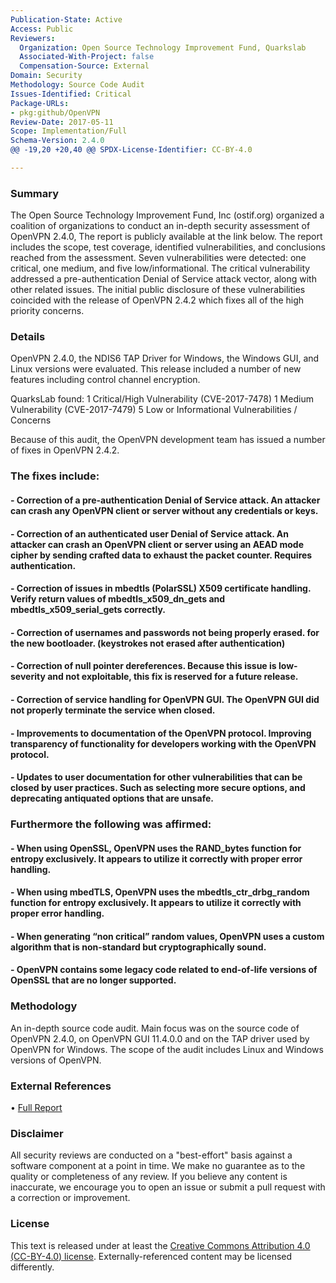 ```yaml
---
Publication-State: Active
Access: Public
Reviewers:
  Organization: Open Source Technology Improvement Fund, Quarkslab
  Associated-With-Project: false
  Compensation-Source: External
Domain: Security
Methodology: Source Code Audit
Issues-Identified: Critical
Package-URLs:
- pkg:github/OpenVPN
Review-Date: 2017-05-11
Scope: Implementation/Full
Schema-Version: 2.4.0
@@ -19,20 +20,40 @@ SPDX-License-Identifier: CC-BY-4.0

---
```


### Summary

The Open Source Technology Improvement Fund, Inc (ostif.org) organized a coalition of organizations to conduct an in-depth security assessment of OpenVPN 2.4.0, The report is publicly available at the link below. The report includes the scope, test coverage, identified vulnerabilities, and conclusions reached from the assessment. Seven vulnerabilities were detected: one critical, one medium, and five low/informational. The critical vulnerability addressed a pre-authentication Denial of Service attack vector, along with other related issues. The initial public disclosure of these vulnerabilities coincided with the release of OpenVPN 2.4.2 which fixes all of the high priority concerns. 

### Details

OpenVPN 2.4.0, the NDIS6 TAP Driver for Windows, the Windows GUI, and Linux versions were evaluated. This release included a number of new features including control channel encryption.

QuarksLab found:
1 Critical/High Vulnerability (CVE-2017-7478)
1 Medium Vulnerability (CVE-2017-7479)
5 Low or Informational Vulnerabilities / Concerns

Because of this audit, the OpenVPN development team has issued a number of fixes in OpenVPN 2.4.2.

### The fixes include:

#### - Correction of a pre-authentication Denial of Service attack. An attacker can crash any OpenVPN client or server without any credentials or keys.
#### - Correction of an authenticated user Denial of Service attack. An attacker can crash an OpenVPN client or server using an AEAD mode cipher by sending crafted data to exhaust the packet counter. Requires authentication.
#### - Correction of issues in mbedtls (PolarSSL) X509 certificate handling. Verify return values of mbedtls_x509_dn_gets and mbedtls_x509_serial_gets correctly.
#### - Correction of usernames and passwords not being properly erased. for the new bootloader. (keystrokes not erased after authentication)
#### - Correction of null pointer dereferences. Because this issue is low-severity and not exploitable, this fix is reserved for a future release.
#### - Correction of service handling for OpenVPN GUI. The OpenVPN GUI did not properly terminate the service when closed.
#### - Improvements to documentation of the OpenVPN protocol. Improving transparency of functionality for developers working with the OpenVPN protocol.
#### - Updates to user documentation for other vulnerabilities that can be closed by user practices. Such as selecting more secure options, and deprecating antiquated options that are unsafe.

### Furthermore the following was affirmed:

#### - When using OpenSSL, OpenVPN uses the RAND_bytes function for entropy exclusively. It appears to utilize it correctly with proper error handling.
#### - When using mbedTLS, OpenVPN uses the mbedtls_ctr_drbg_random function for entropy exclusively. It appears to utilize it correctly with proper error handling.
#### - When generating “non critical” random values, OpenVPN uses a custom algorithm that is non-standard but cryptographically sound.
#### - OpenVPN contains some legacy code related to end-of-life versions of OpenSSL that are no longer supported.



### Methodology

An in-depth source code audit.  Main focus was on the source code of OpenVPN 2.4.0, on OpenVPN GUI 11.4.0.0 and on
the TAP driver used by OpenVPN for Windows. The scope of the audit includes Linux and Windows versions of OpenVPN.

### External References

• [Full Report](https://ostif.org/wp-content/uploads/2017/05/OpenVPN1.2final.pdf)  


### Disclaimer

All security reviews are conducted on a "best-effort" basis against a software
component at a point in time. We make no guarantee as to the quality or completeness
of any review. If you believe any content is inaccurate, we encourage you to open
an issue or submit a pull request with a correction or improvement.

### License

This text is released under at least the
[Creative Commons Attribution 4.0 (CC-BY-4.0) license](https://creativecommons.org/licenses/by/4.0/legalcode.txt).
Externally-referenced content may be licensed differently.
